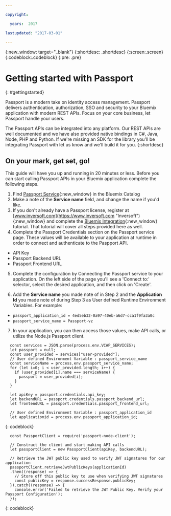 ```yaml
---

copyright:

  years:  2017

lastupdated: "2017-03-01"

---
```


{:new_window: target="_blank"}
{:shortdesc: .shortdesc}
{:screen:.screen}
{:codeblock:.codeblock}
{:pre: .pre}

# Getting started with Passport
{: #gettingstarted}

Passport is a modern take on identity access management. Passport delivers authentication, authorization, SSO and security to your Bluemix application with modern REST APIs. Focus on your core business, let Passport handle your users.

The Passport APIs can be integrated into any platform. Our REST APIs are well documented and we have also provided native bindings in C#, Java, Node, PHP and Python. If we're missing an SDK for the library you'll be integrating Passport with let us know and we'll build it for you.
{:shortdesc}

## On your mark, get set, go!
This guide will have you up and running in 20 minutes or less. Before you can start calling Passport APIs in your Bluemix application complete the following steps.

1. Find [Passport Service](https://console.ng.bluemix.net/catalog/services/passport/){:new_window} in the Bluemix Catalog
2. Make a note of the **Service name** field, and change the name if you'd like.
3. If you don't already have a Passport license, register at [www.inversoft.com](https://www.inversoft.com "Inversoft"){:new_window} and complete the [Bluemix Integration](https://www.inversoft.com/docs/passport/1.x/tech/tutorials/bluemix-integration "Bluemix Integration Tutorial"){:new_window} tutorial. That tutorial will cover all steps provided here as well. 
4. Complete the Passport Credentials section on the Passport service page. These values will be available to your application at runtime in order to connect and authenticate to the Paspport API.
  * API Key
  * Passport Backend URL
  * Passport Frontend URL

5. Complete the configuration by Connecting the Passport service to your application. On the left side of the page you'll see a 'Connect to:' selector, select the desired application, and then click on 'Create'. 

6. Add the **Service name** you made note of in Step 2 and the **Application Id** you made note of during Step 3 as User defined Runtime Environment Variables. For example:
  * `passport_application_id = 4ed5eb32-0a97-40eb-a6d7-cca1f9fa3a0c`
  * `passport_service_name = Passport-vz`

7. In your application, you can then access those values, make API calls, or utilize the Node.js Passport client.

  ```
	const services = JSON.parse(process.env.VCAP_SERVICES);
	let passport = null;
	const user_provided = services["user-provided"];
	// User defined Environment Variable : passport_service_name
	const serviceName = process.env.passport_service_name;
	for (let i=0; i < user_provided.length; i++) {
	  if (user_provided[i].name === serviceName) {
	    passport = user_provided[i];
	  }
	}
	 
	let apiKey = passport.credentials.api_key;
	let backendURL = passport.credentials.passport_backend_url;
	let frontendURL = passport.credentials.passport_frontend_url;
	
	// User defined Environment Variable : passport_application_id
	let applicationid = process.env.passport_application_id;
  ```
  {: codeblock}

<!-- separate to test-->

  ```
	const PassportClient = require('passport-node-client');
	        
	// Construct the client and start making API calls
	let passportClient = new PassportClient(apiKey, backendURL);
	
	// Retrieve the JWT public key used to verify JWT signatures for our application
	passportClient.retrieveJwtPublicKeys(applicationId)
	.then((response) => {
	  // Store off this public key to use when verifying JWT signatures
	  const publicKey = response.successResponse.publicKey;
	}).catch((response) => {
	  console.error('Failed to retrieve the JWT Public Key. Verify your Passport Configuration');
	});      	
  ```
  {: codeblock}
  
<!-- Separate to test-->  

<!-- Related links are now in the toc file:
# Related Links
{: #rellinks notoc}

## Tutorials and Samples
{: #samples}

* [Bluemix Integration Tutorial](https://www.inversoft.com/docs/passport/1.x/tech/tutorials/bluemix-integration){:new_window}
* [ToDo Application demonstrating Passport APIs Sample Application](https://github.com/inversoft/passport-bluemix-example){:new_window}
  * React front end making direct API calls to Passport and storing the JWT (access token)
  * Node backend to a MySQL database using the JWT from the front end to verify identity.

## SDK
{: #sdk}

* [Passport Client Libraries](https://www.inversoft.com/docs/passport/1.x/tech/client-libraries/){:new_window}
* [Java](https://www.inversoft.com/docs/passport/1.x/tech/client-libraries/java){:new_window}
* [C#](https://www.inversoft.com/docs/passport/1.x/tech/client-libraries/csharp){:new_window}
* [Node.js](https://www.inversoft.com/docs/passport/1.x/tech/client-libraries/node){:new_window}
* [PHP](https://www.inversoft.com/docs/passport/1.x/tech/client-libraries/php){:new_window}

## API Reference
{: #api}

* [REST APIs](https://www.inversoft.com/docs/passport/1.x/tech/apis/){:new_window}

## Related Links
{: #general}

* [Plans and Pricing](https://www.inversoft.com/try-passport){:new_window}
* [Technical Documentation](https://www.inversoft.com/docs/passport/1.x/tech/){:new_window}
-->

